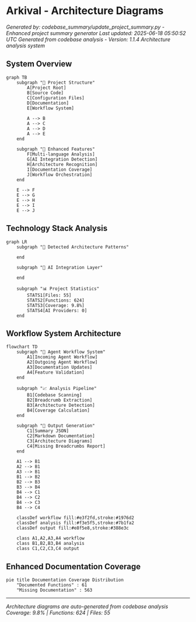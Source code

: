 # Arkival - Architecture Diagrams

*Generated by: codebase_summary/update_project_summary.py - Enhanced project summary generator*
*Last updated: 2025-06-18 05:50:52 UTC*
*Generated from codebase analysis - Version: 1.1.4*
*Architecture analysis system*

## System Overview
```mermaid
graph TB
    subgraph "📁 Project Structure"
        A[Project Root]
        B[Source Code]
        C[Configuration Files]
        D[Documentation]
        E[Workflow System]
        
        A --> B
        A --> C
        A --> D
        A --> E
    end

    subgraph "🔧 Enhanced Features"
        F[Multi-language Analysis]
        G[AI Integration Detection] 
        H[Architecture Recognition]
        I[Documentation Coverage]
        J[Workflow Orchestration]
    end

    E --> F
    E --> G
    E --> H
    E --> I
    E --> J
```

## Technology Stack Analysis
```mermaid
graph LR
    subgraph "🎯 Detected Architecture Patterns"
        
    end

    subgraph "🤖 AI Integration Layer"
        
    end

    subgraph "📊 Project Statistics"
        STATS1[Files: 55]
        STATS2[Functions: 624]
        STATS3[Coverage: 9.8%]
        STATS4[AI Providers: 0]
    end
```

## Workflow System Architecture
```mermaid
flowchart TD
    subgraph "🔄 Agent Workflow System"
        A1[Incoming Agent Workflow]
        A2[Outgoing Agent Workflow]
        A3[Documentation Updates]
        A4[Feature Validation]
    end

    subgraph "📈 Analysis Pipeline"
        B1[Codebase Scanning]
        B2[Breadcrumb Extraction]
        B3[Architecture Detection]
        B4[Coverage Calculation]
    end

    subgraph "📝 Output Generation"
        C1[Summary JSON]
        C2[Markdown Documentation]
        C3[Architecture Diagrams]
        C4[Missing Breadcrumbs Report]
    end

    A1 --> B1
    A2 --> B1
    A3 --> B1
    B1 --> B2
    B2 --> B3
    B3 --> B4
    B4 --> C1
    B4 --> C2
    B4 --> C3
    B4 --> C4

    classDef workflow fill:#e3f2fd,stroke:#1976d2
    classDef analysis fill:#f3e5f5,stroke:#7b1fa2
    classDef output fill:#e8f5e8,stroke:#388e3c

    class A1,A2,A3,A4 workflow
    class B1,B2,B3,B4 analysis
    class C1,C2,C3,C4 output
```

## Enhanced Documentation Coverage
```mermaid
pie title Documentation Coverage Distribution
    "Documented Functions" : 61
    "Missing Documentation" : 563
```

---
*Architecture diagrams are auto-generated from codebase analysis*
*Coverage: 9.8% | Functions: 624 | Files: 55*
